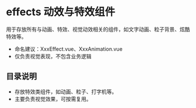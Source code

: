 # effects 动效与特效组件

用于存放所有与动画、特效、视觉动效相关的组件，如文字动画、粒子背景、炫酷特效等。

- 命名建议：XxxEffect.vue、XxxAnimation.vue
- 仅负责视觉表现，不包含业务逻辑

## 目录说明

- 存放特效类组件，如动画、粒子、打字机等。
- 主要负责视觉效果，可按需复用。 